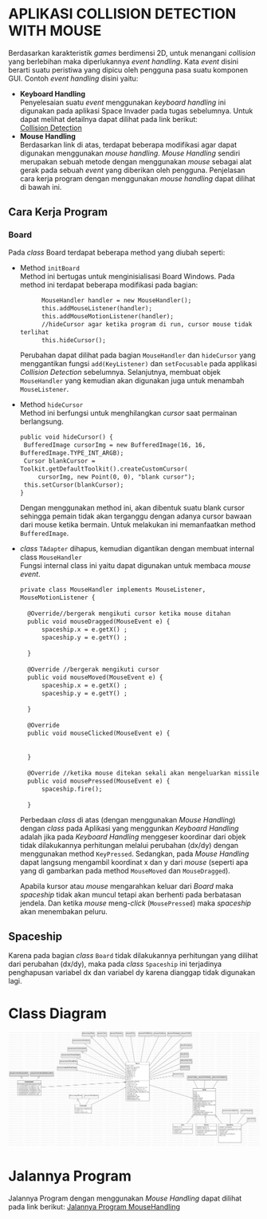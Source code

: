 # APLIKASI COLLISION DETECTION WITH MOUSE
Berdasarkan karakteristik *games* berdimensi 2D, untuk menangani *collision* yang berlebihan maka 
diperlukannya *event handling*. Kata *event* disini berarti suatu peristiwa yang 
dipicu oleh pengguna pasa suatu komponen GUI. Contoh *event handling* disini yaitu: 
- **Keyboard Handling**<br>
   Penyelesaian suatu *event* menggunakan *keyboard handling* ini digunakan pada aplikasi Space 
   Invader pada tugas sebelumnya. Untuk dapat melihat detailnya dapat dilihat pada link berikut: <br> 
   [Collision Detection](https://github.com/erzajanitra/CollisionDetection)
- **Mouse Handling**<br> 
   Berdasarkan link di atas, terdapat beberapa modifikasi agar dapat digunakan menggunakan *mouse handling*. 
   *Mouse Handling* sendiri merupakan sebuah metode dengan menggunakan *mouse* sebagai alat gerak pada 
   sebuah *event* yang diberikan oleh pengguna. Penjelasan cara kerja program dengan menggunakan *mouse
   handling* dapat dilihat di bawah ini. 

## Cara Kerja Program
### Board 
Pada *class* Board terdapat beberapa method yang diubah seperti: <br>
* Method ``initBoard``<br>
  Method ini bertugas untuk menginisialisasi Board Windows. Pada method ini terdapat beberapa modifikasi pada bagian: 
  ```mouse handler
        MouseHandler handler = new MouseHandler();
		this.addMouseListener(handler);
		this.addMouseMotionListener(handler);
		//hideCursor agar ketika program di run, cursor mouse tidak terlihat
		this.hideCursor();
  ```
  Perubahan dapat dilihat pada bagian `MouseHandler` dan `hideCursor` yang menggantikan fungsi    `add(KeyListener)` dan `setFocusable` pada applikasi *Collision Detection* sebelumnya. Selanjutnya, membuat objek `MouseHandler` yang kemudian akan digunakan juga untuk menambah `MouseListener`.

* Method ``hideCursor``<br> 
  Method ini berfungsi untuk menghilangkan *cursor* saat permainan berlangsung. <br> 
   ```hide
  public void hideCursor() {
	BufferedImage cursorImg = new BufferedImage(16, 16, BufferedImage.TYPE_INT_ARGB);
	Cursor blankCursor = Toolkit.getDefaultToolkit().createCustomCursor(
		cursorImg, new Point(0, 0), "blank cursor");
	this.setCursor(blankCursor);
  }
  ```
  Dengan menggunakan method ini, akan dibentuk suatu blank cursor sehingga pemain tidak akan terganggu dengan adanya cursor bawaan dari mouse ketika bermain. Untuk melakukan ini memanfaatkan method ``BufferedImage``. 
  
* *class* ``TAdapter`` dihapus, kemudian digantikan dengan membuat internal class ``MouseHandler``<br>
  Fungsi internal class ini yaitu dapat digunakan untuk membaca *mouse event*.
  ```internal class MouseHandler
  private class MouseHandler implements MouseListener, MouseMotionListener {

	@Override//bergerak mengikuti cursor ketika mouse ditahan
	public void mouseDragged(MouseEvent e) {
		spaceship.x = e.getX() ;
		spaceship.y = e.getY() ;
		
	}

	@Override //bergerak mengikuti cursor
	public void mouseMoved(MouseEvent e) {
		spaceship.x = e.getX() ;
		spaceship.y = e.getY() ;
		
	}

	@Override
	public void mouseClicked(MouseEvent e) {
		
		
	}
	
	@Override //ketika mouse ditekan sekali akan mengeluarkan missile
	public void mousePressed(MouseEvent e) {
		spaceship.fire();
		
	}
  ```
  Perbedaan *class* di atas (dengan menggunakan *Mouse Handling*) dengan *class* pada Aplikasi yang menggunkan *Keyboard Handling* adalah jika pada *Keyboard Handling* menggeser koordinar dari objek tidak dilakukannya perhitungan melalui perubahan (dx/dy) dengan menggunakan method ``KeyPressed``. Sedangkan, pada *Mouse Handling* dapat langsung mengambil koordinat x dan y dari *mouse* (seperti apa yang di gambarkan pada method ``MouseMoved`` dan ``MouseDragged``).<br>
  
  Apabila kursor atau *mouse* mengarahkan keluar dari *Board* maka *spaceship* tidak akan muncul tetapi akan berhenti pada berbatasan jendela. Dan ketika *mouse* meng-*click* (``MousePressed``) maka *spaceship* akan menembakan peluru. <br>

## Spaceship
Karena pada bagian *class* `Board` tidak dilakukannya perhitungan yang dilihat dari perubahan (dx/dy), maka pada *class* `Spaceship` ini terjadinya penghapusan variabel dx dan variabel dy karena dianggap tidak digunakan lagi. <br> 

# Class Diagram 
![classdiagram](https://github.com/erzajanitra/Collision-Detection-with-Mouse/blob/master/gambar/collision%20detection%20mouse.jpg)

# Jalannya Program 
Jalannya Program dengan menggunakan *Mouse Handling* dapat dilihat pada link berikut: 
[Jalannya Program MouseHandling](https://youtu.be/z2Ek4W9zPAU)
  
  

  
		
  	 
    

  
  
